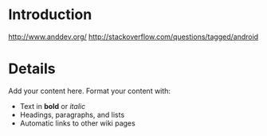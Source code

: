 # Introduction #

http://www.anddev.org/
http://stackoverflow.com/questions/tagged/android

# Details #

Add your content here.  Format your content with:
  * Text in **bold** or _italic_
  * Headings, paragraphs, and lists
  * Automatic links to other wiki pages